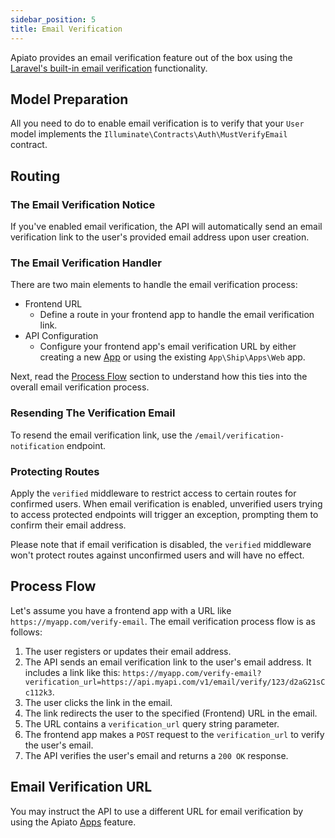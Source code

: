 ```yaml
---
sidebar_position: 5
title: Email Verification
---
```


Apiato provides an email verification feature out of the box
using the [Laravel's built-in email verification](https://laravel.com/docs/verification) functionality.

## Model Preparation
All you need to do to enable email verification is
to verify that your `User` model implements the `Illuminate\Contracts\Auth\MustVerifyEmail` contract.

## Routing

### The Email Verification Notice
If you've enabled email verification,
the API will automatically send an email verification link to the user's provided email address upon user creation.

### The Email Verification Handler
There are two main elements to handle the email verification process:

- Frontend URL 
  - Define a route in your frontend app to handle the email verification link.
- API Configuration 
  - Configure your frontend app's email verification URL by either creating a new [App](../framework-features/apps)
  or using the existing `App\Ship\Apps\Web` app.

Next,
read the [Process Flow](#process-flow) section to understand how this ties into the overall email verification process.

### Resending The Verification Email
To resend the email verification link, use the `/email/verification-notification` endpoint.

### Protecting Routes
Apply the `verified` middleware to restrict access to certain routes for confirmed users.
When email verification is enabled, unverified users trying to access protected endpoints will trigger an exception,
prompting them to confirm their email address.

Please note that if email verification is disabled,
the `verified` middleware won't protect routes against unconfirmed users and will have no effect.

## Process Flow

Let's assume you have a frontend app with a URL like `https://myapp.com/verify-email`.
The email verification process flow is as follows:

1. The user registers or updates their email address.
2. The API sends an email verification link to the user's email address. It includes a link like this: `https://myapp.com/verify-email?verification_url=https://api.myapi.com/v1/email/verify/123/d2aG21sCc112k3`.
3. The user clicks the link in the email.
4. The link redirects the user to the specified (Frontend) URL in the email.
5. The URL contains a `verification_url` query string parameter.
6. The frontend app makes a `POST` request to the `verification_url` to verify the user's email.
7. The API verifies the user's email and returns a `200 OK` response.

## Email Verification URL
You may instruct the API to use a different URL for email verification by using the Apiato [Apps](../framework-features/apps) feature.
